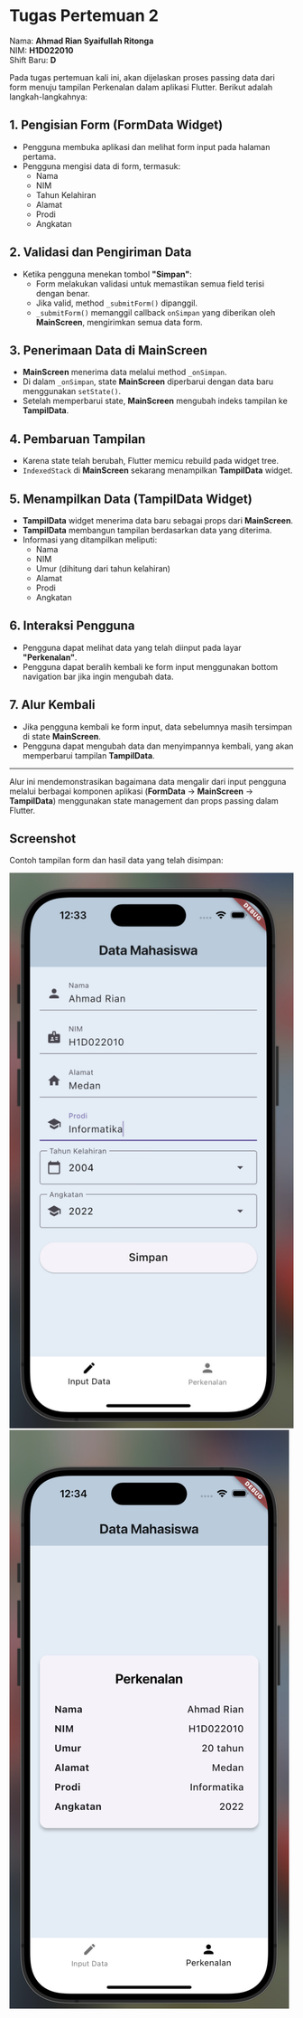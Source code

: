# Tugas Pertemuan 2

Nama: **Ahmad Rian Syaifullah Ritonga**  
NIM: **H1D022010**  
Shift Baru: **D**

Pada tugas pertemuan kali ini, akan dijelaskan proses passing data dari form menuju tampilan Perkenalan dalam aplikasi Flutter. Berikut adalah langkah-langkahnya:

## 1. Pengisian Form (FormData Widget)

- Pengguna membuka aplikasi dan melihat form input pada halaman pertama.
- Pengguna mengisi data di form, termasuk:
  - Nama
  - NIM
  - Tahun Kelahiran
  - Alamat
  - Prodi
  - Angkatan

## 2. Validasi dan Pengiriman Data

- Ketika pengguna menekan tombol **"Simpan"**:
  - Form melakukan validasi untuk memastikan semua field terisi dengan benar.
  - Jika valid, method `_submitForm()` dipanggil.
  - `_submitForm()` memanggil callback `onSimpan` yang diberikan oleh **MainScreen**, mengirimkan semua data form.

## 3. Penerimaan Data di MainScreen

- **MainScreen** menerima data melalui method `_onSimpan`.
- Di dalam `_onSimpan`, state **MainScreen** diperbarui dengan data baru menggunakan `setState()`.
- Setelah memperbarui state, **MainScreen** mengubah indeks tampilan ke **TampilData**.

## 4. Pembaruan Tampilan

- Karena state telah berubah, Flutter memicu rebuild pada widget tree.
- `IndexedStack` di **MainScreen** sekarang menampilkan **TampilData** widget.

## 5. Menampilkan Data (TampilData Widget)

- **TampilData** widget menerima data baru sebagai props dari **MainScreen**.
- **TampilData** membangun tampilan berdasarkan data yang diterima.
- Informasi yang ditampilkan meliputi:
  - Nama
  - NIM
  - Umur (dihitung dari tahun kelahiran)
  - Alamat
  - Prodi
  - Angkatan

## 6. Interaksi Pengguna

- Pengguna dapat melihat data yang telah diinput pada layar **"Perkenalan"**.
- Pengguna dapat beralih kembali ke form input menggunakan bottom navigation bar jika ingin mengubah data.

## 7. Alur Kembali

- Jika pengguna kembali ke form input, data sebelumnya masih tersimpan di state **MainScreen**.
- Pengguna dapat mengubah data dan menyimpannya kembali, yang akan memperbarui tampilan **TampilData**.

---

Alur ini mendemonstrasikan bagaimana data mengalir dari input pengguna melalui berbagai komponen aplikasi (**FormData** -> **MainScreen** -> **TampilData**) menggunakan state management dan props passing dalam Flutter.

## Screenshot

Contoh tampilan form dan hasil data yang telah disimpan:

![Lampiran Form](./form.png)
![Lampiran Hasil](./hasil.png)
